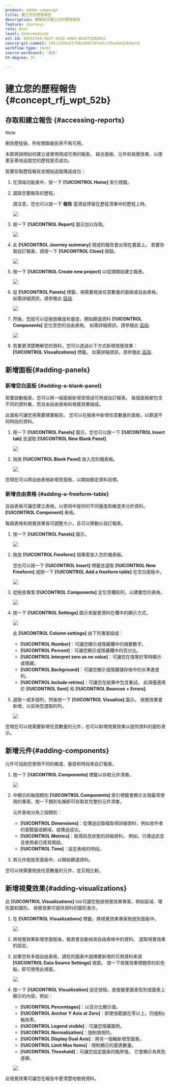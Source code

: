 ```yaml
---
product: adobe campaign
title: 建立您的歷程報告
description: 瞭解如何建立您的歷程報告
feature: Journeys
role: User
level: Intermediate
exl-id: 0d2417e9-5b3f-442d-a00d-8b4df239d952
source-git-commit: 185c2296a51f58e2092787edcc35ee9e4242bec8
workflow-type: tm+mt
source-wordcount: '825'
ht-degree: 3%

---
```


# 建立您的歷程報告 {#concept_rfj_wpt_52b}

## 存取和建立報告 {#accessing-reports}

>[!NOTE]
>
>刪除歷程後，所有關聯報告將不再可用。

本節將說明如何建立或使用現成可用的報表。 結合面板、元件和視覺效果，以便更妥善地追蹤您的歷程是否成功。

若要存取歷程報告並開始追蹤傳送成功：

1. 在頂端功能表中，按一下 **[!UICONTROL Home]** 索引標籤。

1. 選取您要報告的歷程。

   請注意，您也可以按一下 **報告** 當滑鼠停留在歷程清單中的歷程上時。

   ![](../assets/dynamic_report_journey.png)

1. 按一下 **[!UICONTROL Report]** 圖示加以存取。

   ![](../assets/dynamic_report_journey_2.png)

1. 此 **[!UICONTROL Journey summary]** 現成的報告會出現在畫面上。 若要存取自訂報表，請按一下 **[!UICONTROL Close]** 按鈕。

   ![](../assets/dynamic_report_journey_12.png)

1. 按一下 **[!UICONTROL Create new project]** 以從頭開始建立報表。

   ![](../assets/dynamic_report_journey_3.png)

1. 從 **[!UICONTROL Panels]** 標籤，視需要拖放任意數量的面板或自由表格。 如需詳細資訊，請參閱此 [區段](#adding-panels).

   ![](../assets/dynamic_report_journey_4.png)

1. 然後，您就可以從拖放維度和量度，開始篩選資料 **[!UICONTROL Components]** 定位至您的自由表格。 如需詳細資訊，請參閱此 [區段](#adding-components).

   ![](../assets/dynamic_report_journey_5.png)

1. 若要更清楚瞭解您的資料，您可以透過以下方式新增視覺效果： **[!UICONTROL Visualizations]** 標籤。 如需詳細資訊，請參閱此 [區段](#adding-visualizations).

## 新增面板{#adding-panels}

### 新增空白面板 {#adding-a-blank-panel}

若要啟動報表，您可以將一組面板新增至現成可用或自訂報表。 每個面板都包含不同的資料集，而且由自由表格和視覺效果組成。

此面板可讓您視需要建置報告。 您可以在報表中新增任意數量的面板，以篩選不同時段的資料。

1. 按一下 **[!UICONTROL Panels]** 圖示。您也可以按一下 **[!UICONTROL Insert tab]** 並選取 **[!UICONTROL New Blank Panel]**.

   ![](../assets/dynamic_report_panel_1.png)

1. 拖放 **[!UICONTROL Blank Panel]** 放入您的儀表板。

   ![](../assets/dynamic_report_panel.png)

您現在可以將自由表格新增至面板，以開始鎖定資料目標。

### 新增自由表格 {#adding-a-freeform-table}

自由表格可讓您建立表格，以使用中提供的不同量度和維度來分析資料。 **[!UICONTROL Component]** 表格。

每個表格和視覺效果皆可調整大小，且可以移動以自訂報表。

1. 按一下 **[!UICONTROL Panels]** 圖示。

   ![](../assets/dynamic_report_panel_1.png)

1. 拖放 **[!UICONTROL Freeform]** 個專案放入您的儀表板。

   您也可以按一下 **[!UICONTROL Insert]** 標籤並選取 **[!UICONTROL New Freeform]** 或按一下 **[!UICONTROL Add a freeform table]** 在空白面板中。

   ![](../assets/dynamic_report_panel_2.png)

1. 從拖放專案 **[!UICONTROL Components]** 定位至欄和列，以建置您的表格。

   ![](../assets/dynamic_report_freeform_3.png)

1. 按一下 **[!UICONTROL Settings]** 圖示來變更資料在欄中的顯示方式。

   ![](../assets/dynamic_report_freeform_4.png)

   此 **[!UICONTROL Column settings]** 由下列專案組成：

   * **[!UICONTROL Number]**：可讓您顯示或隱藏欄中的摘要數字。
   * **[!UICONTROL Percent]**：可讓您顯示或隱藏欄中的百分比。
   * **[!UICONTROL Interpret zero as no value]**：可讓您在值等於零時顯示或隱藏。
   * **[!UICONTROL Background]**：可讓您顯示或隱藏儲存格中的水準進度列。
   * **[!UICONTROL Include retries]**：可讓您在結果中包含重試。 此項僅適用於 **[!UICONTROL Sent]** 和 **[!UICONTROL Bounces + Errors]**.

1. 選取一或多個列，然後按一下 **[!UICONTROL Visualize]** 圖示。 視覺效果會新增，以反映您選取的列。

   ![](../assets/dynamic_report_freeform_5.png)

您現在可以視需要新增任意數量的元件，也可以新增視覺效果以提供資料的圖形表示。

## 新增元件{#adding-components}

元件可協助您使用不同的維度、量度和時段來自訂報表。

1. 按一下 **[!UICONTROL Components]** 標籤以存取元件清單。

   ![](../assets/dynamic_report_components.png)

1. 中顯示的每個類別 **[!UICONTROL Components]** 索引標籤會顯示五個最常使用的專案，按一下類別名稱即可存取其完整的元件清單。

   元件表格分為三個類別：

   * **[!UICONTROL Dimensions]**：從傳送記錄檔取得詳細資料，例如收件者的瀏覽器或網域，或傳送成功。
   * **[!UICONTROL Metrics]**：取得訊息狀態的詳細資料。 例如，已傳送訊息且使用者已將其開啟。
   * **[!UICONTROL Time]**：設定表格的時段。

1. 將元件拖放至面板中，以開始篩選資料。

您可以視需要拖放任意數量的元件，並互相比較。

## 新增視覺效果{#adding-visualizations}

此 **[!UICONTROL Visualizations]** tab可讓您拖放視覺效果專案，例如區域、環形圖和圖形。 視覺效果可提供資料的圖形表示。

1. 在 **[!UICONTROL Visualizations]** 標籤，將視覺效果專案拖放到面板中。

   ![](../assets/dynamic_report_visualization_1.png)

1. 將視覺效果新增至面板後，報表會自動偵測自由表格中的資料。 選取視覺效果的設定。
1. 如果您有多個自由表格，請在的圖表中選擇要新增的可用資料來源 **[!UICONTROL Data Source Settings]** 視窗。 按一下視覺效果標題旁的彩色點，即可使用此視窗。

   ![](../assets/dynamic_report_visualization_2.png)

1. 按一下 **[!UICONTROL Visualization]** 設定按鈕，直接變更圖表型別或圖表上顯示的內容，例如：

   * **[!UICONTROL Percentages]**：以百分比顯示值。
   * **[!UICONTROL Anchor Y Axis at Zero]**：即使值範圍在零以上，仍強制y軸為零。
   * **[!UICONTROL Legend visible]**：可讓您隱藏圖例。
   * **[!UICONTROL Normalization]**：強制值相符。
   * **[!UICONTROL Display Dual Axis]**：將另一個軸新增至圖表。
   * **[!UICONTROL Limit Max Items]**：限制顯示的圖表數量。
   * **[!UICONTROL Threshold]**：可讓您設定圖表的臨界值。 它會顯示為黑色虛線。

   ![](../assets/dynamic_report_visualization_3.png)

此視覺效果可讓您在報告中更清楚地檢視資料。
